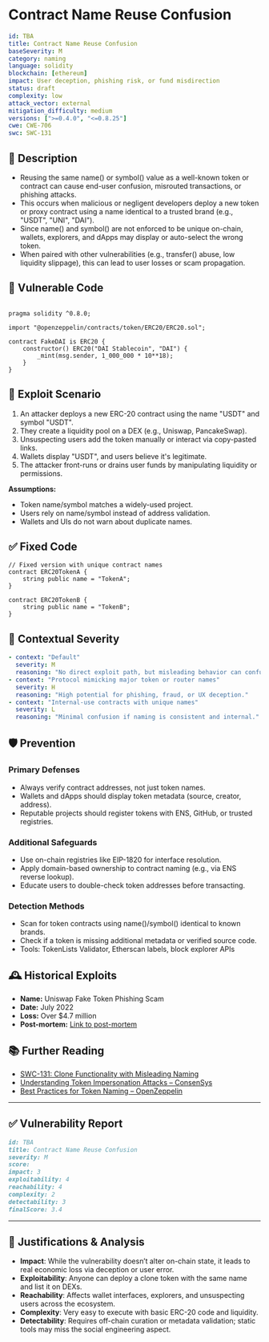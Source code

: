 # Contract Name Reuse Confusion

```YAML
id: TBA
title: Contract Name Reuse Confusion
baseSeverity: M
category: naming
language: solidity
blockchain: [ethereum]
impact: User deception, phishing risk, or fund misdirection
status: draft
complexity: low
attack_vector: external
mitigation_difficulty: medium
versions: [">=0.4.0", "<=0.8.25"]
cwe: CWE-706
swc: SWC-131
```

## 📝 Description

- Reusing the same name() or symbol() value as a well-known token or contract can cause end-user confusion, misrouted transactions, or phishing attacks. 
- This occurs when malicious or negligent developers deploy a new token or proxy contract using a name identical to a trusted brand (e.g., "USDT", "UNI", "DAI").
- Since name() and symbol() are not enforced to be unique on-chain, wallets, explorers, and dApps may display or auto-select the wrong token. 
- When paired with other vulnerabilities (e.g., transfer() abuse, low liquidity slippage), this can lead to user losses or scam propagation.

## 🚨 Vulnerable Code

```solidity

pragma solidity ^0.8.0;

import "@openzeppelin/contracts/token/ERC20/ERC20.sol";

contract FakeDAI is ERC20 {
    constructor() ERC20("DAI Stablecoin", "DAI") {
        _mint(msg.sender, 1_000_000 * 10**18);
    }
}
```
## 🧪 Exploit Scenario

1. An attacker deploys a new ERC-20 contract using the name "USDT" and symbol "USDT".
2. They create a liquidity pool on a DEX (e.g., Uniswap, PancakeSwap).
3. Unsuspecting users add the token manually or interact via copy-pasted links.
4. Wallets display "USDT", and users believe it's legitimate.
5. The attacker front-runs or drains user funds by manipulating liquidity or permissions.

**Assumptions:**

- Token name/symbol matches a widely-used project.
- Users rely on name/symbol instead of address validation.
- Wallets and UIs do not warn about duplicate names.

## ✅ Fixed Code

```solidity
// Fixed version with unique contract names
contract ERC20TokenA {
    string public name = "TokenA";
}

contract ERC20TokenB {
    string public name = "TokenB";
}
```

## 🧭 Contextual Severity

```yaml
- context: "Default"
  severity: M
  reasoning: "No direct exploit path, but misleading behavior can confuse integrators."
- context: "Protocol mimicking major token or router names"
  severity: H
  reasoning: "High potential for phishing, fraud, or UX deception."
- context: "Internal-use contracts with unique names"
  severity: L
  reasoning: "Minimal confusion if naming is consistent and internal."
```

## 🛡️ Prevention

### Primary Defenses

- Always verify contract addresses, not just token names.
- Wallets and dApps should display token metadata (source, creator, address).
- Reputable projects should register tokens with ENS, GitHub, or trusted registries.

### Additional Safeguards

- Use on-chain registries like EIP-1820 for interface resolution.
- Apply domain-based ownership to contract naming (e.g., via ENS reverse lookup).
- Educate users to double-check token addresses before transacting.

### Detection Methods

- Scan for token contracts using name()/symbol() identical to known brands.
- Check if a token is missing additional metadata or verified source code.
- Tools: TokenLists Validator, Etherscan labels, block explorer APIs

## 🕰️ Historical Exploits

- **Name:** Uniswap Fake Token Phishing Scam
- **Date:** July 2022 
- **Loss:** Over $4.7 million 
- **Post-mortem:** [Link to post-mortem](https://cointelegraph.com/news/more-than-4-7m-stolen-in-uniswap-fake-token-phishing-attack)
  
## 📚 Further Reading

- [SWC-131: Clone Functionality with Misleading Naming](https://swcregistry.io/docs/SWC-131/) 
- [Understanding Token Impersonation Attacks – ConsenSys](https://consensys.net/blog/security/understanding-token-impersonation-attacks/) 
- [Best Practices for Token Naming – OpenZeppelin](https://docs.openzeppelin.com/contracts/4.x/erc20) 

---

## ✅ Vulnerability Report

```markdown
id: TBA
title: Contract Name Reuse Confusion
severity: M
score:
impact: 3         
exploitability: 4 
reachability: 4   
complexity: 2     
detectability: 3  
finalScore: 3.4
```

---

## 📄 Justifications & Analysis

- **Impact**: While the vulnerability doesn’t alter on-chain state, it leads to real economic loss via deception or user error.
- **Exploitability**: Anyone can deploy a clone token with the same name and list it on DEXs.
- **Reachability**: Affects wallet interfaces, explorers, and unsuspecting users across the ecosystem.
- **Complexity**: Very easy to execute with basic ERC-20 code and liquidity.
- **Detectability**: Requires off-chain curation or metadata validation; static tools may miss the social engineering aspect.

